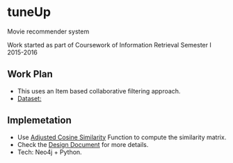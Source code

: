
# tuneUp
Movie recommender system

Work started as part of Coursework of Information Retrieval Semester I 2015-2016

## Work Plan
* This uses an Item based collaborative filtering approach.
* [Dataset:](http://grouplens.org/datasets/movielens/latest/)

## Implemetation
* Use [Adjusted Cosine Similarity](http://www.cs.carleton.edu/cs_comps/0607/recommend/recommender/itembased.html) Function to compute the similarity matrix.
* Check the [Design Document](https://docs.google.com/document/d/1qD8_vP394yTa9A21jmqyrPaDvecd87O89HsDj4jiJ-o/edit) for more details.
* Tech: Neo4j + Python.

<!-- ## TODO
* Try different models (SVD, matrix factorization)
* Try to use a systems language to make it faster
 -->
<!-- ### Work Assignment
* @psdh: prediction using similarity matrix
* @h4ck3rk3y: Initial Matrix building and Adjusted Cosine Similarity calculating function
* @varunwachaspati: Second part of the assignment -->
